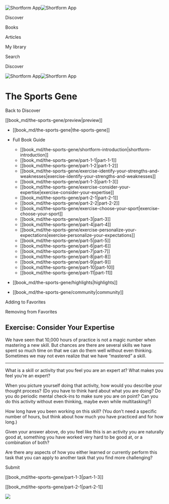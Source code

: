 ![Shortform App](/img/logo.36a2399e.svg)![Shortform App](/img/logo-dark.70c1b072.svg)

Discover

Books

Articles

My library

Search

Discover

![Shortform App](/img/logo.36a2399e.svg)![Shortform App](/img/logo-dark.70c1b072.svg)

# The Sports Gene

Back to Discover

[[book_md/the-sports-gene/preview|preview]]

  * [[book_md/the-sports-gene|the-sports-gene]]
  * Full Book Guide

    * [[book_md/the-sports-gene/shortform-introduction|shortform-introduction]]
    * [[book_md/the-sports-gene/part-1-1|part-1-1]]
    * [[book_md/the-sports-gene/part-1-2|part-1-2]]
    * [[book_md/the-sports-gene/exercise-identify-your-strengths-and-weaknesses|exercise-identify-your-strengths-and-weaknesses]]
    * [[book_md/the-sports-gene/part-1-3|part-1-3]]
    * [[book_md/the-sports-gene/exercise-consider-your-expertise|exercise-consider-your-expertise]]
    * [[book_md/the-sports-gene/part-2-1|part-2-1]]
    * [[book_md/the-sports-gene/part-2-2|part-2-2]]
    * [[book_md/the-sports-gene/exercise-choose-your-sport|exercise-choose-your-sport]]
    * [[book_md/the-sports-gene/part-3|part-3]]
    * [[book_md/the-sports-gene/part-4|part-4]]
    * [[book_md/the-sports-gene/exercise-personalize-your-expectations|exercise-personalize-your-expectations]]
    * [[book_md/the-sports-gene/part-5|part-5]]
    * [[book_md/the-sports-gene/part-6|part-6]]
    * [[book_md/the-sports-gene/part-7|part-7]]
    * [[book_md/the-sports-gene/part-8|part-8]]
    * [[book_md/the-sports-gene/part-9|part-9]]
    * [[book_md/the-sports-gene/part-10|part-10]]
    * [[book_md/the-sports-gene/part-11|part-11]]
  * [[book_md/the-sports-gene/highlights|highlights]]
  * [[book_md/the-sports-gene/community|community]]



Adding to Favorites 

Removing from Favorites 

## Exercise: Consider Your Expertise

We have seen that 10,000 hours of practice is not a magic number when mastering a new skill. But chances are there are several skills we have spent so much time on that we can do them well without even thinking. Sometimes we may not even realize that we have “mastered” a skill.

* * *

What is a skill or activity that you feel you are an expert at? What makes you feel you’re an expert?

When you picture yourself doing that activity, how would you describe your thought process? (Do you have to think hard about what you are doing? Do you do periodic mental check-ins to make sure you are on point? Can you do this activity without even thinking, maybe even while multitasking?)

How long have you been working on this skill? (You don’t need a specific number of hours, but think about how much you have practiced and for how long.)

Given your answer above, do you feel like this is an activity you are naturally good at, something you have worked very hard to be good at, or a combination of both?

Are there any aspects of how you either learned or currently perform this task that you can apply to another task that you find more challenging?

Submit 

[[book_md/the-sports-gene/part-1-3|part-1-3]]

[[book_md/the-sports-gene/part-2-1|part-2-1]]

![](https://bat.bing.com/action/0?ti=56018282&Ver=2&mid=71bb2a72-ddb8-4f00-a525-8ba8d1198c80&sid=1711133063fa11eebdec89a8b8ae3bbc&vid=171147a063fa11eea7440fcfeb230d96&vids=0&msclkid=N&pi=0&lg=en-US&sw=800&sh=600&sc=24&nwd=1&tl=Shortform%20%7C%20Book&p=https%3A%2F%2Fwww.shortform.com%2Fapp%2Fbook%2Fthe-sports-gene%2Fexercise-consider-your-expertise&r=&lt=431&evt=pageLoad&sv=1&rn=306729)
